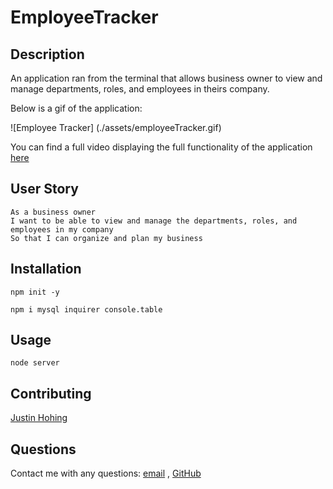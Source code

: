 # EmployeeTracker

## Description
An application ran from the terminal that allows business owner to view and manage departments, roles, and employees in theirs company.

Below is a gif of the application:

![Employee Tracker] (./assets/employeeTracker.gif)

You can find a full video displaying the full functionality of the application [here](./assets/employeeTracker.webm)

## User Story

```
As a business owner
I want to be able to view and manage the departments, roles, and employees in my company
So that I can organize and plan my business
```

## Installation

`npm init -y`

`npm i mysql inquirer console.table`

## Usage

`node server`

## Contributing
[Justin Hohing](https://github.com/jhohing)

## Questions
Contact me with any questions: [email](mailto:jnh0627@yahoo.com) , [GitHub](https://github.com/jhohing)<br />